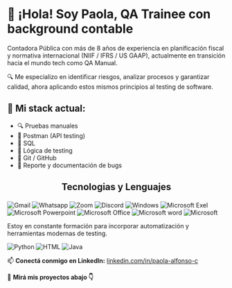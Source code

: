 # 👋 ¡Hola! Soy Paola, QA Trainee con background contable

Contadora Pública con más de 8 años de experiencia en planificación fiscal y normativa internacional (NIIF / IFRS / US GAAP), actualmente en transición hacia el mundo tech como QA Manual.

🔍 Me especializo en identificar riesgos, analizar procesos y garantizar calidad, ahora aplicando estos mismos principios al testing de software.

## 💼 Mi stack actual:

- 🔍 Pruebas manuales
- 🧪 Postman (API testing)
- 💾 SQL
- 🧠 Lógica de testing
- 📂 Git / GitHub
- 🐞 Reporte y documentación de bugs


<h2 align="center">

 Tecnologias y Lenguajes

</h2>

![Gmail](https://img.shields.io/badge/Gmail-D14836?style=for-the-badge&logo=gmail&logoColor=white)
![Whatsapp](https://img.shields.io/badge/WhatsApp-25D366?style=for-the-badge&logo=whatsapp&logoColor=white)
![Zoom](https://img.shields.io/badge/Zoom-2D8CFF?style=for-the-badge&logo=zoom&logoColor=white)
![Discord](https://img.shields.io/badge/Discord-7289DA?style=for-the-badge&logo=discord&logoColor=white)
![Windows](https://img.shields.io/badge/Windows-0078D6?style=for-the-badge&logo=windows&logoColor=white)
![Microsoft Exel](https://img.shields.io/badge/Microsoft_Excel-217346?style=for-the-badge&logo=microsoft-excel&logoColor=white)
![Microsoft Powerpoint](https://img.shields.io/badge/Microsoft_PowerPoint-B7472A?style=for-the-badge&logo=microsoft-powerpoint&logoColor=white)
![Microsoft Office](https://img.shields.io/badge/Microsoft_Office-D83B01?style=for-the-badge&logo=microsoft-office&logoColor=white)
![Microsoft word](https://img.shields.io/badge/Microsoft_Word-2B579A?style=for-the-badge&logo=microsoft-word&logoColor=white)
![Microsoft](https://img.shields.io/badge/Microsoft-666666?style=for-the-badge&logo=microsoft&logoColor=white)


Estoy en constante formación para incorporar automatización y herramientas modernas de testing.

</h2>

![Python](https://img.shields.io/badge/Python-3776AB?style=for-the-badge&logo=python&logoColor=white)
![HTML](https://img.shields.io/badge/HTML-239120?style=for-the-badge&logo=html5&logoColor=white)
![Java](https://img.shields.io/badge/Java-ED8B00?style=for-the-badge&logo=java&logoColor=white)



📫 **Conectá conmigo en LinkedIn:** [linkedin.com/in/paola-alfonso-c](https://linkedin.com/in/paola-alfonso-c) 

📁 **Mirá mis proyectos abajo 👇**

